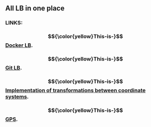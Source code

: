 ## All LB in one place
### **LINKS:**
### $${\color{yellow}This-is-}$$[Docker LB](https://github.com/GodFazer/docker-lb).
### $${\color{yellow}This-is-}$$[Git LB](https://github.com/GodFazer/git-lb).
### $${\color{yellow}This-is-}$$[Implementation of transformations between coordinate systems](https://github.com/GodFazer/ITBCS-lb).
### $${\color{yellow}This-is-}$$[GPS](https://github.com/GodFazer/gps/).
